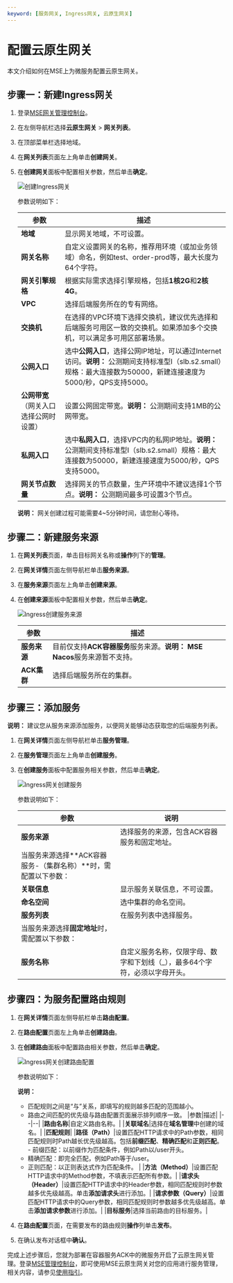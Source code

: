 ```yaml
---
keyword: [服务网关, Ingress网关, 云原生网关]
---
```


# 配置云原生网关

本文介绍如何在MSE上为微服务配置云原生网关。

## 步骤一：新建Ingress网关

1.  登录[MSE网关管理控制台](https://mse.console.aliyun.com/#/microgw)。

2.  在左侧导航栏选择**云原生网关** \> **网关列表**。

3.  在顶部菜单栏选择地域。

4.  在**网关列表**页面左上角单击**创建网关**。

5.  在**创建网关**面板中配置相关参数，然后单击**确定**。

    ![创建Ingress网关](https://static-aliyun-doc.oss-accelerate.aliyuncs.com/assets/img/zh-CN/0908481261/p275315.png)

    参数说明如下：

    |参数|描述|
    |--|--|
    |**地域**|显示网关地域，不可设置。|
    |**网关名称**|自定义设置网关的名称，推荐用环境（或加业务领域）命名，例如test、order-prod等，最大长度为64个字符。|
    |**网关引擎规格**|根据实际需求选择引擎规格，包括**1核2G**和**2核4G**。|
    |**VPC**|选择后端服务所在的专有网络。|
    |**交换机**|在选择的VPC环境下选择交换机，建议优先选择和后端服务可用区一致的交换机。如果添加多个交换机，可以满足多可用区部署场景。|
    |**公网入口**|选中**公网入口**，选择公网IP地址，可以通过Internet访问。**说明：** 公测期间支持标准型I（slb.s2.small）规格：最大连接数为50000，新建连接速度为5000/秒，QPS支持5000。 |
    |**公网带宽**（网关入口选择公网时设置）|设置公网固定带宽。**说明：** 公测期间支持1MB的公网带宽。 |
    |**私网入口**|选中**私网入口**，选择VPC内的私网IP地址。**说明：** 公测期间支持标准型I（slb.s2.small）规格：最大连接数为50000，新建连接速度为5000/秒，QPS支持5000。 |
    |**网关节点数量**|选择网关的节点数量，生产环境中不建议选择1个节点。**说明：** 公测期间最多可设置3个节点。 |

    **说明：** 网关创建过程可能需要4~5分钟时间，请您耐心等待。


## 步骤二：新建服务来源

1.  在**网关列表**页面，单击目标网关名称或**操作**列下的**管理**。

2.  在**网关详情**页面左侧导航栏单击**服务来源**。

3.  在**服务来源**页面左上角单击**创建来源**。

4.  在**创建来源**面板中配置相关参数，然后单击**确定**。

    ![Ingress创建服务来源](https://static-aliyun-doc.oss-accelerate.aliyuncs.com/assets/img/zh-CN/5409481261/p275371.png)

    |参数|描述|
    |--|--|
    |**服务来源**|目前仅支持**ACK容器服务**服务来源。**说明：** **MSE Nacos**服务来源暂不支持。 |
    |**ACK集群**|选择后端服务所在的集群。|


## 步骤三：添加服务

**说明：** 建议您从服务来源添加服务，以便网关能够动态获取您的后端服务列表。

1.  在**网关详情**页面左侧导航栏单击**服务管理**。

2.  在**服务管理**页面左上角单击**创建服务**。

3.  在**创建服务**面板中配置服务相关参数，然后单击**确定**。

    ![Ingress网关创建服务](https://static-aliyun-doc.oss-accelerate.aliyuncs.com/assets/img/zh-CN/6587481261/p275386.png)

    参数说明如下：

    |参数|说明|
    |--|--|
    |**服务来源**|选择服务的来源，包含ACK容器服务和固定地址。|
    |当服务来源选择**ACK容器服务-（集群名称）**时，需配置以下参数：|
    |**关联信息**|显示服务关联信息，不可设置。|
    |**命名空间**|选中集群的命名空间。|
    |**服务列表**|在服务列表中选择服务。|
    |当服务来源选择**固定地址**时，需配置以下参数：|
    |**服务名称**|自定义服务名称，仅限字母、数字和下划线（\_），最多64个字符，必须以字母开头。|


## 步骤四：为服务配置路由规则

1.  在**网关详情**页面左侧导航栏单击**路由配置**。

2.  在**路由配置**页面左上角单击**创建路由**。

3.  在**创建路由**面板中配置路由相关参数，然后单击**确定**。

    ![Ingress网关创建路由配置](https://static-aliyun-doc.oss-accelerate.aliyuncs.com/assets/img/zh-CN/0498234261/p275398.png)

    参数说明如下：

    **说明：**

    -   匹配规则之间是“与”关系，即填写的规则越多匹配的范围越小。
    -   路由之间匹配的优先级与路由配置页面展示排列顺序一致。
    |参数|描述|
    |--|--|
    |**路由名称**|自定义路由名称。|
    |**关联域名**|选择在**域名管理**中创建的域名。|
    |**匹配规则**|
    |**路径（Path）**|设置匹配HTTP请求中的Path参数，相同匹配规则时Path越长优先级越高。包括**前缀匹配**、**精确匹配**和**正则匹配**。    -   前缀匹配：以前缀作为匹配条件，例如Path以/user开头。
    -   精确匹配：即完全匹配，例如Path等于/user。
    -   正则匹配：以正则表达式作为匹配条件。 |
    |**方法（Method）**|设置匹配HTTP请求中的Method参数，不填表示匹配所有参数。|
    |**请求头（Header）**|设置匹配HTTP请求中的Header参数，相同匹配规则时参数越多优先级越高。单击**添加请求头**进行添加。|
    |**请求参数（Query）**|设置匹配HTTP请求中的Query参数，相同匹配规则时参数越多优先级越高。单击**添加请求参数**进行添加。|
    |**目标服务**|选择当前路由的目标服务。|

4.  在**路由配置**页面，在需要发布的路由规则**操作**列单击**发布**。

5.  在确认发布对话框中**确认**。


完成上述步骤后，您就为部署在容器服务ACK中的微服务开启了云原生网关管理。登录[MSE管理控制台](https://mse.console.aliyun.com)，即可使用MSE云原生网关对您的应用进行服务管理，相关内容，请参见[使用指引](/cn.zh-CN/.md)。

